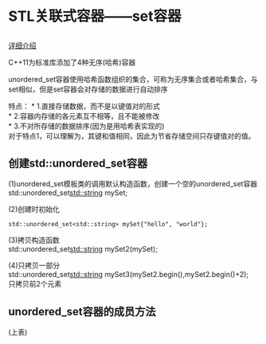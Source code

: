 # STL关联式容器——set容器 


##   

[详细介绍](http://c.biancheng.net/view/7192.html)

C++11为标准库添加了4种无序(哈希)容器  

unordered_set容器使用哈希函数组织的集合，可称为无序集合或者哈希集合，与set相似，但是set容器会对存储的数据进行自动排序  


特点：
    * 1.直接存储数据，而不是以键值对的形式  
    * 2.容器内存储的各元素互不相等，且不能被修改  
    * 3.不对所存储的数据排序(因为是用哈希表实现的)  
    对于特点1，可以理解为，其键和值相同，因此为节省存储空间只存键值对的值。  


## 创建std::unordered_set容器  


(1)unordered_set模板类的调用默认构造函数，创建一个空的unordered_set容器  
    std::unordered_set<std::string> mySet;  

(2)创建时初始化  

    std::unordered_set<std::string> mySet{"hello", "world"};  

(3)拷贝构造函数  
    std::unordered_set<std::string> mySet2(mySet);  

(4)只拷贝一部分  
    std::unordered_set<std::string> mySet3(mySet2.begin(),mySet2.begin()+2);  
只拷贝前2个元素


## unordered_set容器的成员方法  
(上表)  



